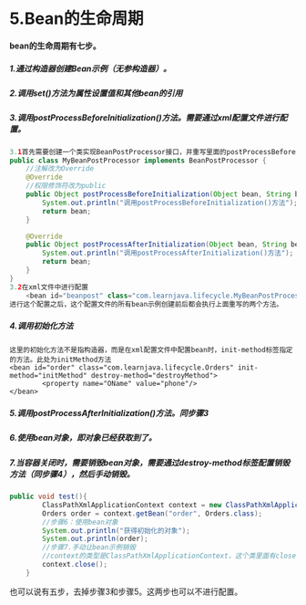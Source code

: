 # 5.Bean的生命周期

**bean的生命周期有七步。**

##### 1.通过构造器创建Bean示例（无参构造器）。

##### 2.调用set()方法为属性设置值和其他bean的引用

##### 3.调用postProcessBeforeInitialization()方法。需要通过xml配置文件进行配置。

```Java
3.1首先需要创建一个类实现BeanPostProcessor接口，并重写里面的postProcessBeforeInitialization()和postProcessAfterInitialization()方法。这两个方法在调用初始化方法前后分别调用。
public class MyBeanPostProcessor implements BeanPostProcessor {
    //注解改为Override
    @Override
    //权限修饰符改为public
    public Object postProcessBeforeInitialization(Object bean, String beanName) throws BeansException {
        System.out.println("调用postProcessBeforeInitialization()方法");
        return bean;
    }

    @Override
    public Object postProcessAfterInitialization(Object bean, String beanName) throws BeansException {
        System.out.println("调用postProcessAfterInitialization()方法");
        return bean;
    }
}
3.2在xml文件中进行配置
    <bean id="beanpost" class="com.learnjava.lifecycle.MyBeanPostProcessor"/>
进行这个配置之后，这个配置文件的所有bean示例创建前后都会执行上面重写的两个方法。        
```

##### 4.调用初始化方法

```
这里的初始化方法不是指构造器，而是在xml配置文件中配置bean时，init-method标签指定的方法。此处为initMethod方法
<bean id="order" class="com.learnjava.lifecycle.Orders" init-method="initMethod" destroy-method="destroyMethod">
        <property name="OName" value="phone"/>
</bean>
```

##### 5.调用postProcessAfterInitialization()方法。同步骤3

##### 6.使用bean对象，即对象已经获取到了。

##### 7.当容器关闭时，需要销毁bean对象，需要通过destroy-method标签配置销毁方法（同步骤4），然后手动销毁。

```Java
public void test(){
        ClassPathXmlApplicationContext context = new ClassPathXmlApplicationContext("lifecycle.xml");
        Orders order = context.getBean("order", Orders.class);
        //步骤6：使用bean对象
        System.out.println("获得初始化的对象");
        System.out.println(order);
        //步骤7.手动让bean示例销毁
    	//context的类型是ClassPathXmlApplicationContext，这个类里面有close()方法。
        context.close();
    }
```

也可以说有五步，去掉步骤3和步骤5。这两步也可以不进行配置。